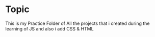 # Topic
This is my Practice Folder of All the projects that i created during the learning of JS and also i add CSS & HTML 